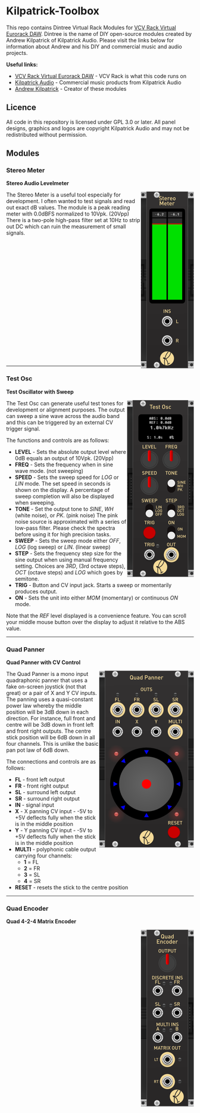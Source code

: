 # Kilpatrick-Toolbox

This repo contains Dintree Virtual Rack Modules for
[VCV Rack Virtual Eurorack DAW](https://vcvrack.com). Dintree is
the name of DIY open-source modules created by Andrew Kilpatrick of
Kilpatrick Audio. Please visit the links below for information about Andrew
and his DIY and commercial music and audio projects.

**Useful links:**

* [VCV Rack Virtual Eurorack DAW](https://vcvrack.com) - VCV Rack is what this code runs on
* [Kilpatrick Audio](https://www.kilpatrickaudio.com) - Commercial music products from Kilpatrick Audio
* [Andrew Kilpatrick](https://www.andrewkilpatrick.org) - Creator of these modules

## Licence

All code in this repository is licensed under GPL 3.0 or later. All panel designs, graphics and
logos are copyright Kilpatrick Audio and may not be redistributed without permission.

## Modules

### Stereo Meter
**Stereo Audio Levelmeter**

<img align="right" src="https://github.com/kilpatrickaudio/Kilpatrick-Toolbox/raw/master/res/images/Stereo_Meter.png" />

The Stereo Meter is a useful tool especially for development. I often wanted to test signals and read out
exact dB values. The module is a peak reading meter with 0.0dBFS normalized to 10Vpk. (20Vpp) There is a two-pole
high-pass filter set at 10Hz to strip out DC which can ruin the measurement of small signals.

<pre>




















</pre>

----
### Test Osc
**Test Oscillator with Sweep**

<img align="right" src="https://github.com/kilpatrickaudio/Kilpatrick-Toolbox/raw/master/res/images/Test_Osc.png" />

The Test Osc can generate useful test tones for development or alignment purposes. The output can sweep
a sine wave across the audio band and this can be triggered by an external CV trigger signal.

The functions and controls are as follows:

- **LEVEL** - Sets the absolute output level where 0dB equals an output of 10Vpk. (20Vpp)
- **FREQ** - Sets the frequency when in sine wave mode. (not sweeping)
- **SPEED** - Sets the sweep speed for *LOG* or *LIN* mode. The set speed in seconds is shown on the display. A percentage of sweep completion will also be displayed when sweeping.
- **TONE** - Set the output tone to *SINE*, *WH* (white noise), or *PK*. (pink noise) The pink noise source is approximated with a series of low-pass filter. Please check the spectra before using it for high precision tasks.
- **SWEEP** - Sets the sweep mode either *OFF*, *LOG* (log sweep) or *LIN*. (linear sweep)
- **STEP** - Sets the frequency step size for the sine output when using manual frequency setting. Choices are *3RD*, (3rd octave steps), *OCT* (octave steps) and *LOG* which goes by semitone.
- **TRIG** - Button and CV input jack. Starts a sweep or momentarily produces output.
- **ON** - Sets the unit into either *MOM* (momentary) or continuous *ON* mode.

Note that the *REF* level displayed is a convenience feature. You can scroll your middle mouse button over the display to adjust it relative to the ABS value.

----
### Quad Panner
**Quad Panner with CV Control**

<img align="right" src="https://github.com/kilpatrickaudio/Kilpatrick-Toolbox/raw/master/res/images/Quad_Panner.png" />

The Quad Panner is a mono input quadraphonic panner that uses a fake on-screen joystick (not that great) or a pair
of X and Y CV inputs. The panning uses a quasi-constant power law whereby the middle position will be 3dB down in each
direction. For instance, full front and centre will be 3dB down in front left and front right outputs. The centre stick
position will be 6dB down in all four channels. This is unlike the basic pan pot law of 6dB down.

The connections and controls are as follows:

- **FL** - front left output
- **FR** - front right output
- **SL** - surround left output
- **SR** - surround right output
- **IN** - signal input
- **X** - X panning CV input - -5V to +5V deflects fully when the stick is in the middle position
- **Y** - Y panning CV input - -5V to +5V deflects fully when the stick is in the middle position
- **MULTI** - polyphonic cable output carrying four channels:
  - **1** = FL
  - **2** = FR
  - **3** = SL
  - **4** = SR
- **RESET** - resets the stick to the centre position

----
### Quad Encoder
**Quad 4-2-4 Matrix Encoder**

<img align="right" src="https://github.com/kilpatrickaudio/Kilpatrick-Toolbox/raw/master/res/images/Quad_Encoder.png" />
